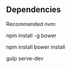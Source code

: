 Dependencies 
-----------------

Recommended nvm:


npm install -g bower

npm install
bower install

gulp serve-dev